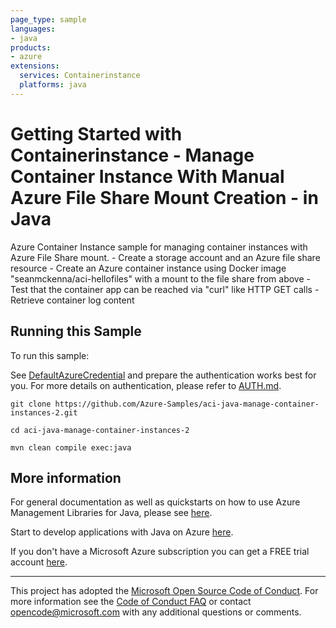 ```yaml
---
page_type: sample
languages:
- java
products:
- azure
extensions:
  services: Containerinstance
  platforms: java
---
```


# Getting Started with Containerinstance - Manage Container Instance With Manual Azure File Share Mount Creation - in Java #


  Azure Container Instance sample for managing container instances with Azure File Share mount.
     - Create a storage account and an Azure file share resource
     - Create an Azure container instance using Docker image "seanmckenna/aci-hellofiles" with a mount to the file share from above
     - Test that the container app can be reached via "curl" like HTTP GET calls
     - Retrieve container log content
 

## Running this Sample ##

To run this sample:

See [DefaultAzureCredential](https://github.com/Azure/azure-sdk-for-java/tree/master/sdk/identity/azure-identity#defaultazurecredential) and prepare the authentication works best for you. For more details on authentication, please refer to [AUTH.md](https://github.com/Azure/azure-sdk-for-java/blob/master/sdk/resourcemanager/docs/AUTH.md).

    git clone https://github.com/Azure-Samples/aci-java-manage-container-instances-2.git

    cd aci-java-manage-container-instances-2

    mvn clean compile exec:java

## More information ##

For general documentation as well as quickstarts on how to use Azure Management Libraries for Java, please see [here](https://aka.ms/azsdk/java/mgmt).

Start to develop applications with Java on Azure [here](http://azure.com/java).

If you don't have a Microsoft Azure subscription you can get a FREE trial account [here](http://go.microsoft.com/fwlink/?LinkId=330212).

---

This project has adopted the [Microsoft Open Source Code of Conduct](https://opensource.microsoft.com/codeofconduct/). For more information see the [Code of Conduct FAQ](https://opensource.microsoft.com/codeofconduct/faq/) or contact [opencode@microsoft.com](mailto:opencode@microsoft.com) with any additional questions or comments.